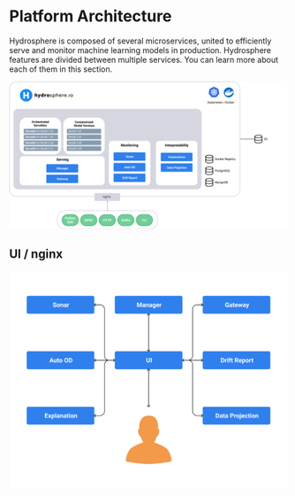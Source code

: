 # Platform Architecture

Hydrosphere is composed of several microservices, united to efficiently serve and monitor machine learning models in production. Hydrosphere features are divided between multiple services. You can learn more about each of them in this section.

![](../../.gitbook/assets/architecture%20%281%29%20%284%29%20%286%29%20%285%29.png)

## UI / nginx

![](../../.gitbook/assets/ui-service-diagram%20%281%29%20%284%29%20%286%29%20%286%29%20%285%29.png)

